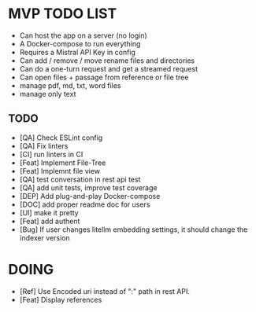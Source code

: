 # MVP TODO LIST

- Can host the app on a server (no login)
- A Docker-compose to run everything
- Requires a Mistral API Key in config
- Can add / remove / move rename files and directories
- Can do a one-turn request and get a streamed request
- Can open files + passage from reference or file tree
- manage pdf, md, txt, word files
- manage only text

## TODO

- [QA] Check ESLint config
- [QA] Fix linters
- [CI] run linters in CI
- [Feat] Implement File-Tree
- [Feat] Implemnt file view
- [QA] test conversation in rest api test
- [QA] add unit tests, improve test coverage
- [DEP] Add plug-and-play Docker-compose
- [DOC] add proper readme doc for users
- [UI] make it pretty
- [Feat] add authent
- [Bug] If user changes litellm embedding settings, it should change the indexer version

# DOING

- [Ref] Use Encoded uri instead of ":" path in rest API.
- [Feat] Display references
